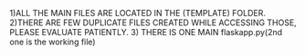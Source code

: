 1)ALL THE MAIN FILES ARE LOCATED IN THE (TEMPLATE) FOLDER.
2)THERE ARE FEW DUPLICATE FILES CREATED WHILE ACCESSING THOSE, PLEASE EVALUATE PATIENTLY.
3) THERE IS ONE MAIN flaskapp.py(2nd one is the working file)
